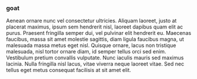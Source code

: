 ### goat

Aenean ornare nunc vel consectetur ultricies. Aliquam laoreet, justo at placerat maximus, ipsum sem hendrerit nisl, laoreet dapibus quam elit ac purus. Praesent fringilla semper dui, vel pulvinar elit hendrerit eu. Maecenas faucibus, massa sit amet molestie sagittis, diam ligula faucibus magna, ut malesuada massa metus eget nisl. Quisque ornare, lacus non tristique malesuada, nisl tortor ornare diam, id semper tellus orci sed enim. Vestibulum pretium convallis vulputate. Nunc iaculis mauris sed maximus lacinia. Nulla fringilla nisl lacus, vitae viverra neque laoreet vitae. Sed nec tellus eget metus consequat facilisis at sit amet elit.
